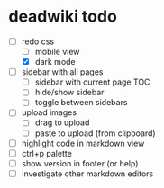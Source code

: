 # deadwiki todo

- [ ] redo css
    - [ ] mobile view
    - [x] dark mode
- [ ] sidebar with all pages
    - [ ] sidebar with current page TOC
    - [ ] hide/show sidebar
    - [ ] toggle between sidebars
- [ ] upload images
    - [ ] drag to upload
    - [ ] paste to upload (from clipboard)
- [ ] highlight code in markdown view
- [ ] ctrl+p palette
- [ ] show version in footer (or help)
- [ ] investigate other markdown editors